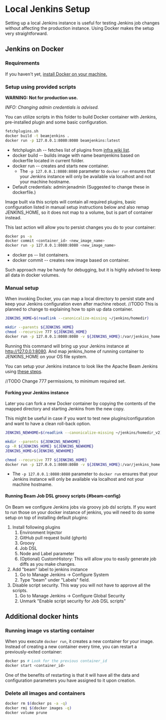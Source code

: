 # Local Jenkins Setup

Setting up a local Jenkins instance is useful for testing Jenkins job changes
without affecting the production instance. Using Docker makes the setup very
straightforward.

## Jenkins on Docker

### Requirements
If you haven't yet, [install Docker on your machine.](https://docs.docker.com/install/)


### Setup using provided scripts

**WARNING: Not for production use.**

*INFO: Changing admin credentials is advised.*

You can utilize scripts in this folder to build Docker container with Jenkins,
pre-installed plugin and some basic configuration.

```bash
fetchplugins.sh
docker build -t beamjenkins .
docker run -p 127.0.0.1:8080:8080 beamjenkins:latest
```
* fetchplugin.sh -- fetches list of plugins from
  [infra wiki list](https://cwiki.apache.org/confluence/display/INFRA/Jenkins+Plugin+Upgrades).
* docker build -- builds image with name beamjenkins based on dockerfile located
  in current folder.
* docker run -- creates and starts new container.
    * The `-p 127.0.0.1:8080:8080` parameter to `docker run` ensures that your
      Jenkins instance will only be available via localhost and not your machine
      hostname.
* Default credentials: admin:jenadmin (Suggested to change these in dockerfile.)

Image built via this scripts will contain all required plugins, basic
configuration listed in manual setup instructions below and also remap
JENKINS_HOME, so it does not map to a volume, but is part of container instead.

This last action will allow you to persist changes you do to your container:

```bash
docker ps -a
docker commit <container_id> <new_image_name>
docker run -p 127.0.0.1:8080:8080 <new_image_name>
```
* docker ps -- list containers.
* docker commit -- creates new image based on container.

Such approach may be handy for debugging, but it is highly advised to keep all
data in docker volumes.

### Manual setup

When invoking Docker, you can map a local directory to persist state and keep
your Jenkins configuration even after machine reboot. //TODO This is planned to
change to explaining how to spin up data container.

```bash
JENKINS_HOME=$(readlink --canonicalize-missing ~/jenkins/homedir)

mkdir --parents ${JENKINS_HOME}
chmod --recursive 777 ${JENKINS_HOME}
docker run -p 127.0.0.1:8080:8080 -v ${JENKINS_HOME}:/var/jenkins_home jenkins/jenkins:lts
```

Running this command will bring up your Jenkins instance at
http://127.0.0.1:8080. And map jenkins_home of running container to JENKINS_HOME
on your OS file system.

You can setup your Jenkins instance to look like the Apache Beam Jenkins using
[these steps](#beam-config).

//TODO Change 777 permissions, to minimum required set.

#### Forking your Jenkins instance

Later you can fork a new Docker container by copying the contents of the mapped
directory and starting Jenkins from the new copy.

This might be useful in case if you want to test new plugins/configuration and
want to have a clean roll-back option.

```bash
JENKINS_NEWHOME=$(readlink --canonicalize-missing ~/jenkins/homedir_v2)

mkdir --parents ${JENKINS_NEWHOME}
cp -R ${JENKINS_HOME} ${JENKINS_NEWHOME}
JENKINS_HOME=${JENKINS_NEWHOME}

chmod --recursive 777 ${JENKINS_HOME}
docker run -p 127.0.0.1:8080:8080 -v ${JENKINS_HOME}:/var/jenkins_home jenkins/jenkins:lts
```
* The `-p 127.0.0.1:8080:8080` parameter to `docker run` ensures that your 
      Jenkins instance will only be available via localhost and not your machine
      hostname.

#### Running Beam Job DSL groovy scripts {#beam-config}

On Beam we configure Jenkins jobs via groovy job dsl scripts. If you want to run
those on your docker instance of jenkins, you will need to do some setup on top
of installing default plugins:

1.  Install following plugins
    1.  Environment Injector
    1.  GitHub pull request build (ghprb)
    1.  Groovy
    1.  Job DSL
    1.  Node and Label parameter
    1.  (Optional) CustomHistory: This will allow you to easily generate job
        diffs as you make changes.
1.  Add "beam" label to jenkins instance
    1.  Go to Manage Jenkins -> Configure System
    1.  Type "beam" under "Labels" field.
1.  Disable script security. This way you will not have to approve all the
    scripts.
    1.  Go to Manage Jenkins -> Configure Global Security
    1.  Unmark "Enable script security for Job DSL scripts"

## Additional docker hints

### Running image vs starting container

When you execute `docker run`, it creates a new container for your image.
Instead of creating a new container every time, you can restart a
previously-exited container:

```bash
docker ps # Look for the previous container_id
docker start <container_id>
```

One of the benefits of restarting is that it will have all the data and
configuration parameters you have assigned to it upon creation.

### Delete all images and containers
```bash
docker rm $(docker ps -a -q)
docker rmi $(docker images -q)
docker volume prune
```
